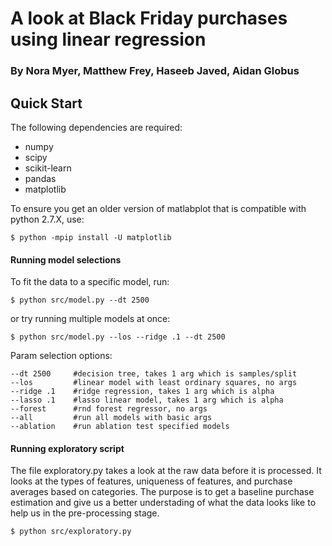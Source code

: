 # A look at Black Friday purchases using linear regression
### By Nora Myer, Matthew Frey, Haseeb Javed, Aidan Globus

## Quick Start
The following dependencies are required:
- numpy
- scipy
- scikit-learn
- pandas
- matplotlib

To ensure you get an older version of matlabplot that is compatible with python 2.7.X, use:
```
$ python -mpip install -U matplotlib
```

#### Running model selections
To fit the data to a specific model, run:
```
$ python src/model.py --dt 2500
```
or try running multiple models at once:

```
$ python src/model.py --los --ridge .1 --dt 2500
```

Param selection options:
```
--dt 2500     #decision tree, takes 1 arg which is samples/split
--los         #linear model with least ordinary squares, no args
--ridge .1    #ridge regression, takes 1 arg which is alpha
--lasso .1    #lasso linear model, takes 1 arg which is alpha
--forest      #rnd forest regressor, no args
--all         #run all models with basic args
--ablation    #run ablation test specified models
```
#### Running exploratory script
The file exploratory.py takes a look at the raw data before it is processed. It looks at the types of features, uniqueness of features, and purchase averages based on categories. The purpose is to get a baseline purchase estimation and give us a better understading of what the data looks like to help us in the pre-processing stage.

```
$ python src/exploratory.py
```
